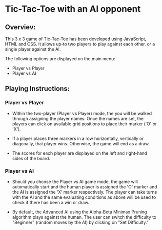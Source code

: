 # Tic-Tac-Toe with an AI opponent

## Overviev:
This 3 x 3 game of Tic-Tac-Toe has been developed using JavaScript, HTML and CSS. It allows up-to two players to play against each other, or a single player against the AI.

The following options are displayed on the main menu:
* Player vs Player
* Player vs AI


## Playing Instructions:

### Player vs Player
* Within the two-player (Player vs Player) mode, the you will be walked through assigning the player names. Once the names are set, the players can click on available grid positions to place their marker ('O' or 'X').

* If a player places three markers in a row horizontally, vertically or diagonally, that player wins. Otherwise, the game will end as a draw.

* The scores for each player are displayed on the left and right-hand sides of the board.

### Player vs AI

* Should you choose the Player vs AI game mode, the game will automatically start and the human player is assigned the 'O' marker and the AI is assigned the 'X' marker respectively. The player can take turns with the AI and the same evaluating conditions as above will be used to check if there has been a win or draw.

* By default, the Advanced AI using the Alpha-Beta Minimax Pruning algorithm plays against the human. The user can switch the difficulty to "Beginner" (random moves by the AI) by clicking on "Set Difficulty."
